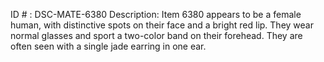ID # : DSC-MATE-6380
Description: Item 6380 appears to be a female human, with distinctive spots on their face and a bright red lip. They wear normal glasses and sport a two-color band on their forehead. They are often seen with a single jade earring in one ear. 